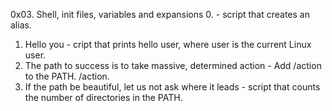 0x03. Shell, init files, variables and expansions
0. <o> - script that creates an alias.
1. Hello you - cript that prints hello user, where user is the current Linux user.
2. The path to success is to take massive, determined action - Add /action to the PATH. /action.
3. If the path be beautiful, let us not ask where it leads - script that counts the number of directories in the PATH.
